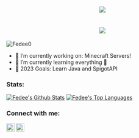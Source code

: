 <h1 align="center">
  <a href="https://git.io/typing-svg">
    <img src="https://readme-typing-svg.herokuapp.com/?lines=Hey,+There!+👋;I'm+Fedee....;Nice+to+meet+you!&center=true&size=30">
  </a>
</h1>

<h1 align="center">
  <a href="https://git.io/typing-svg">
    <img src="https://readme-typing-svg.herokuapp.com/?lines=Developer+-+Pluginner+-+Translator&center=true&size=20">
  </a>
</h1>

<p align="left"> <img src="https://komarev.com/ghpvc/?username=Fedee0" alt="Fedee0" /> </p>

- 🔭 I’m currently working on: Minecraft Servers!
- 🌱 I’m currently learning everything 🤣
- 🥅 2023 Goals: Learn Java and SpigotAPI

### Stats: 

   <a href="https://github.com/anuraghazra/github-readme-stats"><img alt="Fedee's Github Stats" src="https://github-readme-stats.vercel.app/api?username=Fedee0&show_icons=true&count_private=true&theme=react&hide_border=true&bg_color=0D1117" /></a>
  <a href="https://github.com/anuraghazra/github-readme-stats"><img alt="Fedee's Top Languages" src="https://github-readme-stats.vercel.app/api/top-langs/?username=Fedee0&langs_count=8&count_private=true&layout=compact&theme=react&hide_border=true&bg_color=0D1117" /></a>
  <br/>

### Connect with me:

[<img align="left" alt="xMrVizzy | Twitter" width="22px" src="https://cdn.jsdelivr.net/npm/simple-icons@v3/icons/twitter.svg" />][twitter]
[<img align="left" alt="xMrVizzy | Instagram" width="22px" src="https://cdn.jsdelivr.net/npm/simple-icons@v3/icons/instagram.svg" />][instagram]

<br />

[twitter]: https://twitter.com/FedeeIV 
[instagram]: https://instagram.com/federicozitoo_?igshid=ZDdkNTZiNTM=

